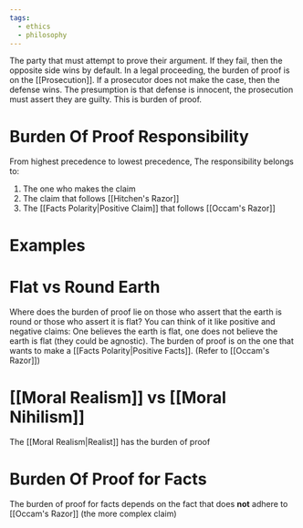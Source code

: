 ```yaml
---
tags:
  - ethics
  - philosophy
---
```

The party that must attempt to prove their argument. If they fail, then the opposite side wins by default.
In a legal proceeding, the burden of proof is on the [[Prosecution]].
If a prosecutor does not make the case, then the defense wins.
The presumption is that defense is innocent, the prosecution must assert they are guilty. This is burden of proof.
# Burden Of Proof Responsibility
From highest precedence to lowest precedence, The responsibility belongs to:
1. The one who makes the claim
2. The claim that follows [[Hitchen's Razor]]
3. The [[Facts Polarity|Positive Claim]] that follows [[Occam's Razor]] 
# Examples
# Flat vs Round Earth
Where does the burden of proof lie on those who assert that the earth is round or those who assert it is flat?
You can think of it like positive and negative claims: One believes the earth is flat, one does not believe the earth is flat (they could be agnostic). The burden of proof is on the one that wants to make a [[Facts Polarity|Positive Facts]]. (Refer to [[Occam's Razor]])
# [[Moral Realism]] vs [[Moral Nihilism]]
The [[Moral Realism|Realist]] has the burden of proof
# Burden Of Proof for Facts
The burden of proof for facts depends on the fact that does **not** adhere to [[Occam's Razor]] (the more complex claim)